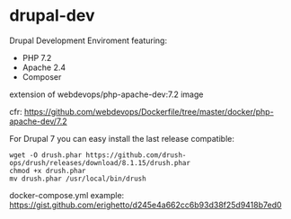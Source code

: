 # drupal-dev
Drupal Development Enviroment featuring:

 - PHP 7.2  
 - Apache 2.4
 - Composer

extension of webdevops/php-apache-dev:7.2 image

cfr: https://github.com/webdevops/Dockerfile/tree/master/docker/php-apache-dev/7.2

For Drupal 7 you can easy install the last release compatible:

    wget -O drush.phar https://github.com/drush-ops/drush/releases/download/8.1.15/drush.phar  
    chmod +x drush.phar  
    mv drush.phar /usr/local/bin/drush

docker-compose.yml example:
https://gist.github.com/erighetto/d245e4a662cc6b93d38f25d9418b7ed0
